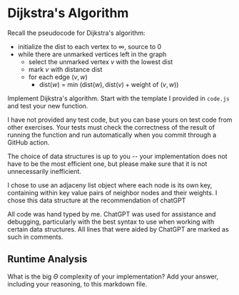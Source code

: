# Dijkstra's Algorithm

Recall the pseudocode for Dijkstra's algorithm:
- initialize the dist to each vertex to $\infty$, source to 0
- while there are unmarked vertices left in the graph
    - select the unmarked vertex $v$ with the lowest dist
    - mark $v$ with distance dist
    - for each edge $(v,w)$
        - dist($w$) = min $\left(\textrm{dist}(w), \textrm{dist}(v) + \textrm{weight of }(v, w)\right)$

Implement Dijkstra's algorithm. Start with the template I provided in `code.js`
and test your new function.

I have not provided any test code, but you can base yours on test code from
other exercises. Your tests must check the correctness of the result of running
the function and run automatically when you commit through a GitHub action.

The choice of data structures is up to you -- your implementation does not have
to be the most efficient one, but please make sure that it is not unnecessarily
inefficient.

I chose to use an adjaceny list object where each node is its own key, containing within key value pairs of neighbor nodes and their weights. I chose this data structure at the recommendation of chatGPT

All code was hand typed by me. ChatGPT was used for assistance and debugging, particularly with the best syntax to use when working with certain data structures. All lines that were aided by ChatGPT are marked as such in comments.

## Runtime Analysis

What is the big $\Theta$ complexity of your implementation? Add your
answer, including your reasoning, to this markdown file.
